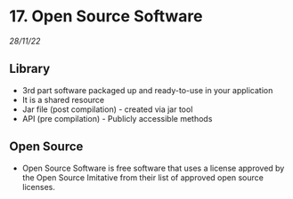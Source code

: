 # 17. Open Source Software
_28/11/22_

## Library
- 3rd part software packaged up and ready-to-use in your application
- It is a shared resource
- Jar file (post compilation) - created via jar tool
- API (pre compilation) - Publicly accessible methods

## Open Source
- Open Source Software is free software that uses a license approved by the Open Source Imitative from their list of approved open source licenses. 